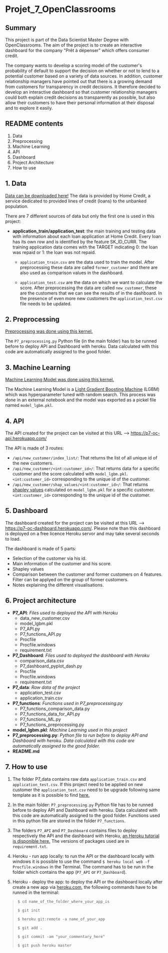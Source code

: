 # Projet_7_OpenClassrooms

## Summary
This project is part of the Data Scientist Master Degree with OpenClassrooms. The aim of the project is to create an 
interactive dashboard for the company "Prêt à dépenser" which offers consumer credit.

The company wants to develop a scoring model of the customer's probability of default to support the decision on whether
 or not to lend to a potential customer based on a variety of data sources. In addition, customer relationship managers 
 have pointed out that there is a growing demand from customers for transparency in credit decisions. It therefore 
 decided to develop an interactive dashboard so that customer relationship managers could both explain credit decisions 
 as transparently as possible, but also allow their customers to have their personal information at their disposal and 
 to explore it easily.
 
## README contents
1. Data
2. Preprocessing
3. Machine Learning
4. API
5. Dashboard
6. Project Architecture
7. How to use
 
## 1. Data
[Data can be downloaded here!](https://www.kaggle.com/c/home-credit-default-risk/data)
The data is provided by Home Credit, a service dedicated to provided lines of credit (loans) to the unbanked population.

There are 7 different sources of data but only the first one is used in this project:
* **application_train/application_test**: the main training and testing data with information about each loan 
application at Home Credit. Every loan has its own row and is identified by the feature SK_ID_CURR. 
The training application data comes with the TARGET indicating 0: the loan was repaid or 1: the loan was not repaid. 

    * `application_train.csv` are the data used to train the model. After preprocessing these data are called 
    `former_customer` and there are also used as comparison values in the dashboard.

    * `application_test.csv` are the data on which we want to calculate the score. After preprocessing the data are 
    called `new_customer`, these are the customers that we can see the results of in the dashboard. In the presence of 
    even more new customers the `application_test.csv` file needs to be updated.

## 2. Preprocessing
[Preprocessing was done using this kernel.](https://www.kaggle.com/willkoehrsen/start-here-a-gentle-introduction)

The `P7_preprocessing.py` Python file (in the main folder) has to be runned before to deploy API and Dashboard with 
heroku. Data calculated with this code are automatically assigned to the good folder.

## 3. Machine Learning
[Machine Learning Model was done using this kernel.](https://www.kaggle.com/willkoehrsen/intro-to-model-tuning-grid-and-random-search)

The Machine Learning Model is a 
[Light Gradient Boosting Machine](https://machinelearningmastery.com/gentle-introduction-gradient-boosting-algorithm-machine-learning/)
(LGBM) which was hyperparameter tuned with random search. This process was done in an external notebook and the model 
was exported as a pickel file named `model_lgbm.pkl`.

## 4. API
The API created for the project can be visited at this URL --> https://p7-oc-api.herokuapp.com/ 

The API is made of 3 routes:
* `/api/new_customer/index_list/`: That returns the list of all unique id of the new customers.
* `/api/new_customer/<int:customer_id>/`: That returns data for a specific customer and the score calculated with 
`model_lgbm.pkl`. `<int:customer_id>` corresponding to the unique id of the customer.
* `/api/new_customer/shap_values/<int:customer_id>/`: That returns 
[shapley values](https://towardsdatascience.com/explain-your-model-with-the-shap-values-bc36aac4de3d) calculated on 
`model_lgbm.pkl` for a specific customer. `<int:customer_id>` corresponding to the unique id of the customer.

## 5. Dashboard 
The dashboard created for the project can be visited at this URL --> https://p7-oc-dashboard.herokuapp.com/. Please note 
than this dashboard is deployed on a free licence Heroku servor and may take several seconds to load.

The dashboard is made of 5 parts:
* Selection of the customer via his id.
* Main information of the customer and his score.
* Shapley values
* Comparison between the customer and former customers on 4 features. Filter can be applyed on the group of former 
customers.
* Notes explaining the different visualisations.

## 6. Project architecture
* **P7_API**: *Files used to deployed the API with Heroku*
    * data_new_customer.csv
    * model_lgbm.pkl
    * P7_API.py
    * P7_functions_API.py
    * Procfile
    * Procfile.windows
    * requirement.txt
* **P7_Dashboard**: *Files used to deployed the dashboard with Heroku*
    * comparison_data.csv
    * P7_dashboard_pyplot_dash.py
    * Procfile
    * Procfile.windows
    * requirement.txt
* **P7_data**: *Raw data of the project*
    * application_test.csv
    * application_train.csv
* **P7_functions**: *Functions used in P7_preprocessing.py*
    * P7_functions_comparison_data.py
    * P7_functions_data_for_API.py
    * P7_functions_ML.py
    * P7_functions_preprocessing.py
* **model_lgbm.pkl**: *Machine Learning used in this project*
* **P7_preprocessing.py**: *Python file to run before to deploy API and Dashboard with heroku. Data calculated with this 
code are automatically assigned to the good folder.*
* **README.md**

## 7. How to use
1. The folder P7_data contains raw data `application_train.csv` and `application_test.csv`. If this project need to be 
applied on new customer the `application_test.csv` need to be upgrade following same template as it is possible to find 
[here.](https://www.kaggle.com/c/home-credit-default-risk/data)

2. In the main folder: `P7_preprocessing.py` Python file has to be runned before to deploy API and Dashboard with 
heroku. Data calculated with this code are automatically assigned to the good folder. Functions used in this python file
are stored in the folder `P7_functions`.

3. The folders `P7_API` and `P7_Dashboard` contains files to deploy respectively the API and the dashboard with Heroku, 
 [an Heroku tutorial is disponible here.](https://devcenter.heroku.com/articles/getting-started-with-python)
 The versions of packages used are in `requirement.txt`. 
 
 4. Heroku - run app locally: to run the API or the dashboard locally with windows it is possible to use the command 
 `$ heroku local web -f Procfile.windows` in the Terminal. The command has to be run in the folder which contains the 
 app (`P7_API` or `P7_Dashboard`).
 
 5. Heroku - deploy the app: to deploy the API or the dashboard locally after create a new app via 
 [heroku.com](https://dashboard.heroku.com/apps), the following commands have to be runned in the terminal:
 
>`$ cd name_of_the_folder_where_your_app_is`
>
>`$ git init`
>
>`$ heroku git:remote -a name_of_your_app`
>
>`$ git add .`
>
>`$ git commit -am "your_commentary_here"`
>
>`$ git push heroku master`